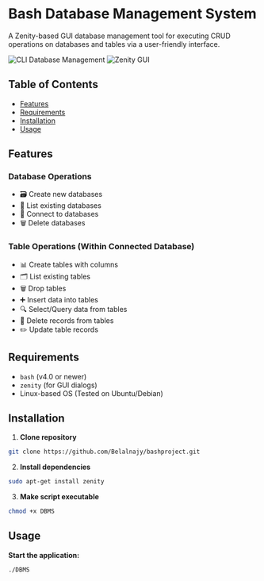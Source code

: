 # Bash Database Management System

A Zenity-based GUI database management tool for executing CRUD operations on databases and tables via a user-friendly interface.

![CLI Database Management](https://img.shields.io/badge/CLI-Database%20Management-blue)
![Zenity GUI](https://img.shields.io/badge/GUI-Zenity%20Dialogs-green)

## Table of Contents
- [Features](#features)
- [Requirements](#requirements)
- [Installation](#installation)
- [Usage](#usage)

## Features

### Database Operations
- 🗃️ Create new databases
- 📄 List existing databases
- 🔌 Connect to databases
- 🗑️ Delete databases

### Table Operations (Within Connected Database)
- 📊 Create tables with columns
- 🗂️ List existing tables
- 🗑️ Drop tables
- ➕ Insert data into tables
- 🔍 Select/Query data from tables
- 🚮 Delete records from tables
- ✏️ Update table records

## Requirements
- `bash` (v4.0 or newer)
- `zenity` (for GUI dialogs)
- Linux-based OS (Tested on Ubuntu/Debian)

## Installation

1. **Clone repository**
```bash
git clone https://github.com/Belalnajy/bashproject.git
```
2. **Install dependencies**
```bash
sudo apt-get install zenity
```
3. **Make script executable**
```bash
chmod +x DBMS
```

## Usage

**Start the application:**
```bash
./DBMS
```